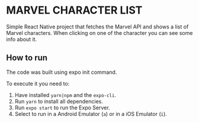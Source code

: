 # MARVEL CHARACTER LIST

Simple React Native project that fetches the Marvel API and shows a list of Marvel characters.
When clicking on one of the character you can see some info about it.

## How to run

The code was built using expo init command.

To execute it you need to:

1. Have installed `yarn|npm` and the `expo-cli`.
2. Run `yarn` to install all dependencies.
3. Run `expo start` to run the Expo Server.
4. Select to run in a Android Emulator (`a`) or in a iOS Emulator (`i`).
